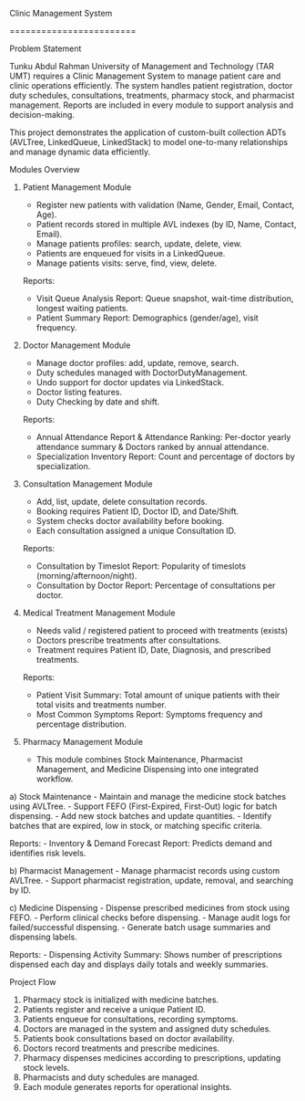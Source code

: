 Clinic Management System

========================

Problem Statement

Tunku Abdul Rahman University of Management and Technology (TAR UMT) requires a Clinic Management System to manage patient care and clinic operations efficiently. The system handles patient registration, doctor duty schedules, consultations, treatments, pharmacy stock, and pharmacist management. Reports are included in every module to support analysis and decision-making.

This project demonstrates the application of custom-built collection ADTs (AVLTree, LinkedQueue, LinkedStack) to model one-to-many relationships and manage dynamic data efficiently.

Modules Overview

1. Patient Management Module
	- Register new patients with validation (Name, Gender, Email, Contact, Age).
	- Patient records stored in multiple AVL indexes (by ID, Name, Contact, Email).
	- Manage patients profiles: search, update, delete, view.
	- Patients are enqueued for visits in a LinkedQueue<PatientVisit>.
 	- Manage patients visits: serve, find, view, delete.

   Reports:
	- Visit Queue Analysis Report: Queue snapshot, wait-time distribution, longest waiting patients.
	- Patient Summary Report: Demographics (gender/age), visit frequency.

2. Doctor Management Module
	- Manage doctor profiles: add, update, remove, search.
	- Duty schedules managed with DoctorDutyManagement.
	- Undo support for doctor updates via LinkedStack<Doctor>.
 	- Doctor listing features.
  	- Duty Checking by date and shift.

   Reports:
	- Annual Attendance Report & Attendance Ranking: Per-doctor yearly attendance summary & Doctors ranked by annual attendance.
	- Specialization Inventory Report: Count and percentage of doctors by specialization.

3. Consultation Management Module
	- Add, list, update, delete consultation records.
	- Booking requires Patient ID, Doctor ID, and Date/Shift.
	- System checks doctor availability before booking.
	- Each consultation assigned a unique Consultation ID.

   Reports:
	- Consultation by Timeslot Report: Popularity of timeslots (morning/afternoon/night).
	- Consultation by Doctor Report: Percentage of consultations per doctor.

4. Medical Treatment Management Module
	- Needs valid / registered patient to proceed with treatments (exists)
	- Doctors prescribe treatments after consultations.
	- Treatment requires Patient ID, Date, Diagnosis, and prescribed treatments.

   Reports:
	- Patient Visit Summary: Total amount of unique patients with their total visits and treatments number.
	- Most Common Symptoms Report: Symptoms frequency and percentage distribution.

6. Pharmacy Management Module
	- This module combines Stock Maintenance, Pharmacist Management, and Medicine Dispensing into one integrated workflow.

a) Stock Maintenance
	- Maintain and manage the medicine stock batches using AVLTree<StockBatch>.
	- Support FEFO (First-Expired, First-Out) logic for batch dispensing.
	- Add new stock batches and update quantities.
	- Identify batches that are expired, low in stock, or matching specific criteria.

   Reports:
	- Inventory & Demand Forecast Report: Predicts demand and identifies risk levels.

b) Pharmacist Management
	- Manage pharmacist records using custom AVLTree<Pharmacist>.
	- Support pharmacist registration, update, removal, and searching by ID.

c) Medicine Dispensing
	- Dispense prescribed medicines from stock using FEFO.
	- Perform clinical checks before dispensing.
	- Manage audit logs for failed/successful dispensing.
	- Generate batch usage summaries and dispensing labels.

   Reports:
	- Dispensing Activity Summary: Shows number of prescriptions dispensed each day and displays daily totals and weekly summaries.


Project Flow
1. Pharmacy stock is initialized with medicine batches.
2. Patients register and receive a unique Patient ID.
3. Patients enqueue for consultations, recording symptoms.
4. Doctors are managed in the system and assigned duty schedules.
5. Patients book consultations based on doctor availability.
6. Doctors record treatments and prescribe medicines.
7. Pharmacy dispenses medicines according to prescriptions, updating stock levels.
8. Pharmacists and duty schedules are managed.
9. Each module generates reports for operational insights.
